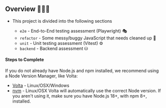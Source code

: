 
## Overview 👩🏻‍💻

* This project is divided into the following sections 

  * `e2e` - End-to-End testing assessment (Playwright) 🎭
  * `refactor` - Some messy/buggy JavaScript that needs cleaned up 🧹
  * `unit` - Unit testing assessment (Vitest) ⚙️
  * `backend` - Backend assessment ⛁

#### Steps to Complete 
 If you do not already have Node.js and npm installed, we recommend using a Node Version Manager, like Volta:
   * [Volta](https://docs.volta.sh/guide/getting-started) - Linux/OSX/Windows
   * [nvm](https://github.com/creationix/nvm) - Linux/OSX
Volta will automatically use the correct Node version. If you aren't using it, make sure you have Node.js 18+, with npm 8+, installed.
